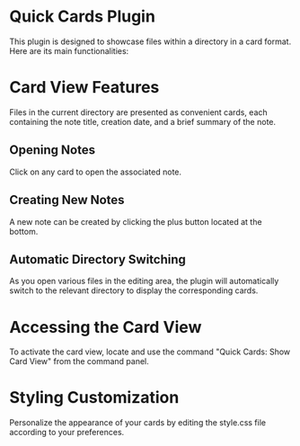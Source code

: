 # Quick Cards Plugin
This plugin is designed to showcase files within a directory in a card format. Here are its main functionalities:

# Card View Features
Files in the current directory are presented as convenient cards, each containing the note title, creation date, and a brief summary of the note.

## Opening Notes
Click on any card to open the associated note.

## Creating New Notes
A new note can be created by clicking the plus button located at the bottom.

## Automatic Directory Switching
As you open various files in the editing area, the plugin will automatically switch to the relevant directory to display the corresponding cards.

# Accessing the Card View
To activate the card view, locate and use the command "Quick Cards: Show Card View" from the command panel.

# Styling Customization
Personalize the appearance of your cards by editing the style.css file according to your preferences.